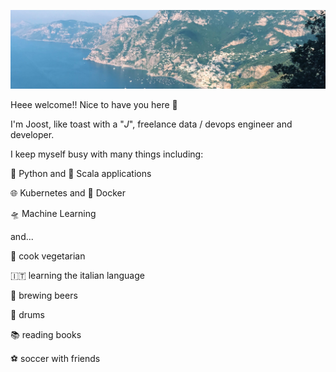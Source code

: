![amalfi coast 2018](https://raw.githubusercontent.com/JWDobken/JWDobken/master/0.jpg)

Heee welcome!! Nice to have you here 👋

I'm Joost, like toast with a "_J_", freelance data / devops engineer and developer.

I keep myself busy with many things including:

🐍 Python and 🎹 Scala applications

🌐 Kubernetes and 🐳 Docker

🛸 Machine Learning

and...

🍳 cook vegetarian

🇮🇹 learning the italian language

🍻 brewing beers

🥁 drums

📚 reading books

⚽ soccer with friends

